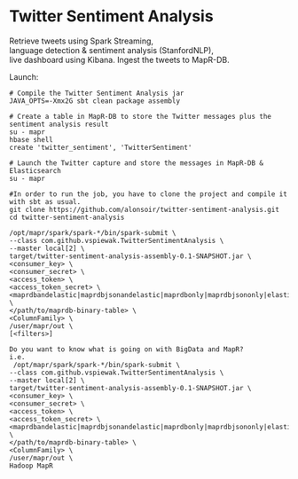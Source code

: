 Twitter Sentiment Analysis
==========================

Retrieve tweets using Spark Streaming,    
language detection & sentiment analysis (StanfordNLP),    
live dashboard using Kibana.
Ingest the tweets to MapR-DB.

Launch:

    # Compile the Twitter Sentiment Analysis jar
    JAVA_OPTS=-Xmx2G sbt clean package assembly

    # Create a table in MapR-DB to store the Twitter messages plus the sentiment analysis result
    su - mapr
    hbase shell
    create 'twitter_sentiment', 'TwitterSentiment'

    # Launch the Twitter capture and store the messages in MapR-DB & Elasticsearch
    su - mapr

    #In order to run the job, you have to clone the project and compile it with sbt as usual.
    git clone https://github.com/alonsoir/twitter-sentiment-analysis.git
    cd twitter-sentiment-analysis

    /opt/mapr/spark/spark-*/bin/spark-submit \
    --class com.github.vspiewak.TwitterSentimentAnalysis \
    --master local[2] \
    target/twitter-sentiment-analysis-assembly-0.1-SNAPSHOT.jar \
    <consumer_key> \
    <consumer_secret> \
    <access_token> \
    <access_token_secret> \
    <maprdbandelastic|maprdbjsonandelastic|maprdbonly|maprdbjsononly|elasticonly> \
    </path/to/maprdb-binary-table> \
    <ColumnFamily> \
    /user/mapr/out \
    [<filters>]
    
    Do you want to know what is going on with BigData and MapR?
    i.e.
     /opt/mapr/spark/spark-*/bin/spark-submit \
    --class com.github.vspiewak.TwitterSentimentAnalysis \
    --master local[2] \
    target/twitter-sentiment-analysis-assembly-0.1-SNAPSHOT.jar \
    <consumer_key> \
    <consumer_secret> \
    <access_token> \
    <access_token_secret> \
    <maprdbandelastic|maprdbjsonandelastic|maprdbonly|maprdbjsononly|elasticonly> \
    </path/to/maprdb-binary-table> \
    <ColumnFamily> \
    /user/mapr/out \
    Hadoop MapR
